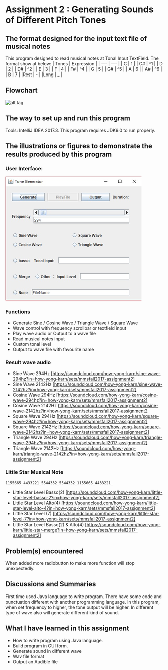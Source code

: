 # Assignment 2 : Generating Sounds of Different Pitch Tones

## The format designed for the input text file of musical notes
This program designed to read musical notes at Tonal Input TextField. The format show at below:
| Tones | Expression |
| --- | --- |
|  C  |  1  |
|  C# | ^1  |
|  D  |  2  |
|  D# | ^2  |
|  E  |  3  |
|  F  |  4  |
|  F# | ^4  |
|  G  |  5  |
|  G# | ^5  |
|  A  |  6  |
|  A# | ^6  |
|  B  |  7  |
|Rest |  -  |
|Long |  _  |

## Flowchart
![alt tag](https://https://github.com/khyjb1995/MMS2017FALL/blob/master/Assignment%202/flowchart.jpg?raw=true)

## The way to set up and run this program
Tools: IntelliJ IDEA 2017.3.
This program requires JDK9.0 to run properly.  

## The illustrations or figures to demonstrate the results produced by this program
### User Interface:  
![alt tag](https://github.com/khyjb1995/MMS2017FALL/blob/master/Assignment%202/program.jpg?raw=true)

### Functions
* Generate Sine / Cosine Wave / Triangle Wave / Square Wave
* Wave control with frequency scrollbar or textfield input
* Play wave audio or Output to a wave file
* Read musical notes input
* Custom tonal level
* Output to wave file with favourite name

### Result wave audio

* Sine Wave 294Hz
[https://soundcloud.com/how-yong-karn/sine-wave-294hz?in=how-yong-karn/sets/mmsfall2017-assignment2]
* Sine Wave 2142Hz
[https://soundcloud.com/how-yong-karn/sine-wave-2142hz?in=how-yong-karn/sets/mmsfall2017-assignment2]
* Cosine Wave 294Hz
[https://soundcloud.com/how-yong-karn/cosine-wave-294hz?in=how-yong-karn/sets/mmsfall2017-assignment2]
* Cosine Wave 2142Hz
https://soundcloud.com/how-yong-karn/cosine-wave-2142hz?in=how-yong-karn/sets/mmsfall2017-assignment2
* Square Wave 294Hz
[https://soundcloud.com/how-yong-karn/square-wave-294hz?in=how-yong-karn/sets/mmsfall2017-assignment2]
* Square Wave 2142Hz
[https://soundcloud.com/how-yong-karn/square-wave-2142hz?in=how-yong-karn/sets/mmsfall2017-assignment2]
* Triangle Wave 294Hz
[https://soundcloud.com/how-yong-karn/triangle-wave-294hz?in=how-yong-karn/sets/mmsfall2017-assignment2]
* Triangle Wave 2142Hz
[https://soundcloud.com/how-yong-karn/triangle-wave-2142hz?in=how-yong-karn/sets/mmsfall2017-assignment2]

### Little Star Musical Note
```
1155665_4433221_5544332_5544332_1155665_4433221_
```
* Little Star Level Basso(2)
[https://soundcloud.com/how-yong-karn/little-star-level-basso-2?in=how-yong-karn/sets/mmsfall2017-assignment2]
* Little Star Level Alto(4)
[https://soundcloud.com/how-yong-karn/little-star-level-alto-4?in=how-yong-karn/sets/mmsfall2017-assignment2]
* Little Star Level (7)
[https://soundcloud.com/how-yong-karn/little-star-level-7?in=how-yong-karn/sets/mmsfall2017-assignment2]
* Little Star Level Basso(2) & Alto(4)
[https://soundcloud.com/how-yong-karn/little-star-merge?in=how-yong-karn/sets/mmsfall2017-assignment2]

## Problem(s) encountered
 When added more radiobutton to make more function will stop unexpectedly.
 

## Discussions and Summaries
First time used Java language to write program. There have some code and punctuation different with another programming language. In this program, when set frequency to higher, the tone output will be higher. In different type of wave also will generate different kind of sound.

## What I have learned in this assignment
* How to write program using Java language.
* Build program in GUI form.
* Generate sound in different wave
* Wav file format
* Output an Audible file